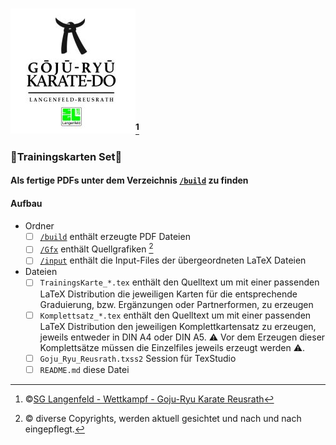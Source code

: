 ### ![Goju Ryu Karate Reusrath](/Gfx/sglgrkr/GJRKDR_s.jpg)[^1]
### :punch:Trainingskarten Set:martial_arts_uniform:
#### Als fertige PDFs unter dem Verzeichnis [`/build`](build/) zu finden
#### Aufbau
- Ordner
  - [ ] [`/build`](build/) enthält erzeugte PDF Dateien
  - [ ] [`/Gfx`](Gfx/) enthält Quellgrafiken [^2]
  - [ ] [`/input`](input/) enthält die Input-Files der übergeordneten LaTeX Dateien
- Dateien
  - [ ] `TrainingsKarte_*.tex` enthält den Quelltext um mit einer passenden LaTeX Distribution die jeweiligen Karten für die entsprechende Graduierung, bzw. Ergänzungen oder Partnerformen, zu erzeugen
  - [ ] `Komplettsatz_*.tex` enthält den Quelltext um mit einer passenden LaTeX Distribution den jeweiligen Komplettkartensatz zu erzeugen, jeweils entweder in DIN A4 oder DIN A5. :warning: Vor dem Erzeugen dieser Komplettsätze müssen die Einzelfiles jeweils erzeugt werden :warning:.
  - [ ] `Goju_Ryu_Reusrath.txss2` Session für TexStudio
  - [ ] `README.md` diese Datei
  
  [^1]: :copyright:[SG Langenfeld - Wettkampf - Goju-Ryu Karate Reusrath](https://www.sglangenfeld.de/de/wettkampf/karate-goju-ryu-reusrath/)
  [^2]: :copyright: diverse Copyrights, werden aktuell gesichtet und nach und nach eingepflegt.
